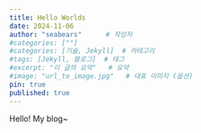 ```yaml
---
title: Hello Worlds
date: 2024-11-06
author: "seabears"      # 작성자
#categories: [""]
#categories: [기술, Jekyll]  # 카테고리
#tags: [Jekyll, 블로그]  # 태그
#excerpt: "이 글의 요약"   # 요약
#image: "url_to_image.jpg"   # 대표 이미지 (옵션)
pin: true
published: true
---
```


Hello!
My blog~
